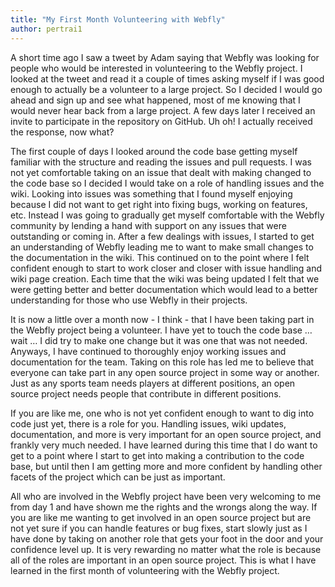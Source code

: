 ```yaml
---
title: "My First Month Volunteering with Webfly"
author: pertrai1
---
```


A short time ago I saw a tweet by Adam saying that Webfly was looking for people who would be interested in volunteering to the Webfly project. I looked at the tweet and read it a couple of times asking myself if I was good enough to actually be a volunteer to a large project. So I decided I would go ahead and sign up and see what happened, most of me knowing that I would never hear back from a large project. A few days later I received an invite to participate in the repository on GitHub. Uh oh! I actually received the response, now what?

The first couple of days I looked around the code base getting myself familiar with the structure and reading the issues and pull requests. I was not yet comfortable taking on an issue that dealt with making changed to the code base so I decided I would take on a role of handling issues and the wiki. Looking into issues was something that I found myself enjoying because I did not want to get right into fixing bugs, working on features, etc. Instead I was going to gradually get myself comfortable with the Webfly community by lending a hand with support on any issues that were outstanding or coming in. After a few dealings with issues, I started to get an understanding of Webfly leading me to want to make small changes to the documentation in the wiki. This continued on to the point where I felt confident enough to start to work closer and closer with issue handling and wiki page creation. Each time that the wiki was being updated I felt that we were getting better and better documentation which would lead to a better understanding for those who use Webfly in their projects.

It is now a little over a month now - I think - that I have been taking part in the Webfly project being a volunteer. I have yet to touch the code base … wait … I did try to make one change but it was one that was not needed. Anyways, I have continued to thoroughly enjoy working issues and documentation for the team. Taking on this role has led me to believe that everyone can take part in any open source project in some way or another. Just as any sports team needs players at different positions, an open source project needs people that contribute in different positions.

If you are like me, one who is not yet confident enough to want to dig into code just yet, there is a role for you. Handling issues, wiki updates, documentation, and more is very important for an open source project, and frankly very much needed. I have learned during this time that I do want to get to a point where I start to get into making a contribution to the code base, but until then I am getting more and more confident by handling other facets of the project which can be just as important.

All who are involved in the Webfly project have been very welcoming to me from day 1 and have shown me the rights and the wrongs along the way. If you are like me wanting to get involved in an open source project but are not yet sure if you can handle features or bug fixes, start slowly just as I have done by taking on another role that gets your foot in the door and your confidence level up. It is very rewarding no matter what the role is because all of the roles are important in an open source project. This is what I have learned in the first month of volunteering with the Webfly project.
